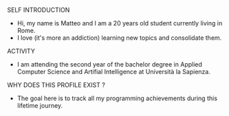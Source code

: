 SELF INTRODUCTION
- Hi, my name is Matteo and I am a 20 years old student currently living in Rome.
- I love (it's more an addiction) learning new topics and consolidate them. 

ACTIVITY
- I am attending the second year of the bachelor degree in Applied Computer Science and Artifial Intelligence at Università la Sapienza.

WHY DOES THIS PROFILE EXIST ?
- The goal here is to track all my programming achievements during this lifetime journey. 




